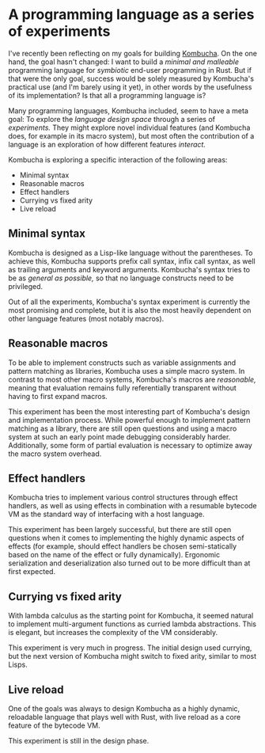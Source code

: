 # A programming language as a series of experiments

I've recently been reflecting on my goals for building [Kombucha](https://github.com/fkettelhoit/kombucha). On the one hand, the goal hasn't changed: I want to build a _minimal and malleable_ programming language for _symbiotic_ end-user programming in Rust. But if that were the only goal, success would be solely measured by Kombucha's practical use (and I'm barely using it yet), in other words by the usefulness of its implementation? Is that all a programming language is?

Many programming languages, Kombucha included, seem to have a meta goal: To explore the _language design space_ through a series of _experiments._ They might explore novel individual features (and Kombucha does, for example in its macro system), but most often the contribution of a language is an exploration of how different features _interact._

Kombucha is exploring a specific interaction of the following areas:

- Minimal syntax
- Reasonable macros
- Effect handlers
- Currying vs fixed arity
- Live reload

## Minimal syntax

Kombucha is designed as a Lisp-like language without the parentheses. To achieve this, Kombucha supports prefix call syntax, infix call syntax, as well as trailing arguments and keyword arguments. Kombucha's syntax tries to be as _general as possible,_ so that no language constructs need to be privileged.

Out of all the experiments, Kombucha's syntax experiment is currently the most promising and complete, but it is also the most heavily dependent on other language features (most notably macros).

## Reasonable macros

To be able to implement constructs such as variable assignments and pattern matching as libraries, Kombucha uses a simple macro system. In contrast to most other macro systems, Kombucha's macros are _reasonable,_ meaning that evaluation remains fully referentially transparent without having to first expand macros.

This experiment has been the most interesting part of Kombucha's design and implementation process. While powerful enough to implement pattern matching as a library, there are still open questions and using a macro system at such an early point made debugging considerably harder. Additionally, some form of partial evaluation is necessary to optimize away the macro system overhead.

## Effect handlers

Kombucha tries to implement various control structures through effect handlers, as well as using effects in combination with a resumable bytecode VM as the standard way of interfacing with a host language.

This experiment has been largely successful, but there are still open questions when it comes to implementing the highly dynamic aspects of effects (for example, should effect handlers be chosen semi-statically based on the name of the effect or fully dynamically). Ergonomic serialization and deserialization also turned out to be more difficult than at first expected.

## Currying vs fixed arity

With lambda calculus as the starting point for Kombucha, it seemed natural to implement multi-argument functions as curried lambda abstractions. This is elegant, but increases the complexity of the VM considerably.

This experiment is very much in progress. The initial design used currying, but the next version of Kombucha might switch to fixed arity, similar to most Lisps.

## Live reload

One of the goals was always to design Kombucha as a highly dynamic, reloadable language that plays well with Rust, with live reload as a core feature of the bytecode VM.

This experiment is still in the design phase.
